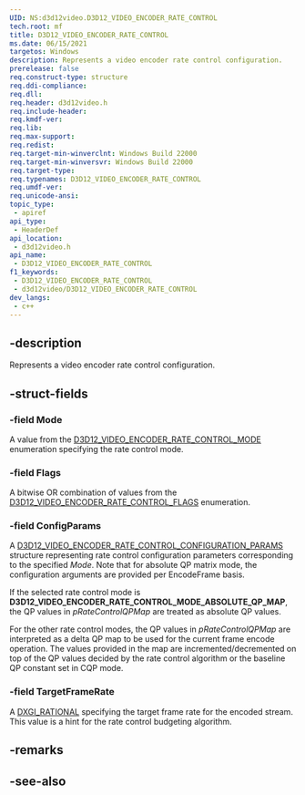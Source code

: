 ```yaml
---
UID: NS:d3d12video.D3D12_VIDEO_ENCODER_RATE_CONTROL
tech.root: mf
title: D3D12_VIDEO_ENCODER_RATE_CONTROL
ms.date: 06/15/2021
targetos: Windows
description: Represents a video encoder rate control configuration.
prerelease: false
req.construct-type: structure
req.ddi-compliance: 
req.dll: 
req.header: d3d12video.h
req.include-header: 
req.kmdf-ver: 
req.lib: 
req.max-support: 
req.redist: 
req.target-min-winverclnt: Windows Build 22000
req.target-min-winversvr: Windows Build 22000
req.target-type: 
req.typenames: D3D12_VIDEO_ENCODER_RATE_CONTROL
req.umdf-ver: 
req.unicode-ansi: 
topic_type:
 - apiref
api_type:
 - HeaderDef
api_location:
 - d3d12video.h
api_name:
 - D3D12_VIDEO_ENCODER_RATE_CONTROL
f1_keywords:
 - D3D12_VIDEO_ENCODER_RATE_CONTROL
 - d3d12video/D3D12_VIDEO_ENCODER_RATE_CONTROL
dev_langs:
 - c++
---
```


## -description

Represents a video encoder rate control configuration.

## -struct-fields

### -field Mode

A value from the [D3D12_VIDEO_ENCODER_RATE_CONTROL_MODE](ne-d3d12video-d3d12_video_encoder_rate_control_mode.md) enumeration specifying the rate control mode.

### -field Flags

A bitwise OR combination of values from the [D3D12_VIDEO_ENCODER_RATE_CONTROL_FLAGS](ne-d3d12video-d3d12_video_encoder_rate_control_flags.md) enumeration.

### -field ConfigParams

A [D3D12_VIDEO_ENCODER_RATE_CONTROL_CONFIGURATION_PARAMS](ns-d3d12video-d3d12_video_encoder_rate_control_configuration_params.md) structure representing rate control configuration parameters corresponding to the specified *Mode*. Note that for absolute QP matrix mode, the configuration arguments are provided per EncodeFrame basis.

If the selected rate control mode is **D3D12_VIDEO_ENCODER_RATE_CONTROL_MODE_ABSOLUTE_QP_MAP**, the QP values in *pRateControlQPMap* are treated as absolute QP values.

For the other rate control modes,  the QP values in *pRateControlQPMap* are interpreted as a delta QP map to be used for the current frame encode operation. The values provided in the map are incremented/decremented on top of the QP values decided by the rate control algorithm or the baseline QP constant set in CQP mode.


### -field TargetFrameRate

A [DXGI_RATIONAL](.//dxgicommon/ns-dxgicommon-dxgi_rational.md) specifying the target frame rate for the encoded stream. This value is a hint for the rate control budgeting algorithm.

## -remarks

## -see-also

